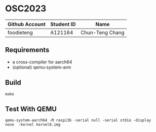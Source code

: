 # OSC2023

| Github Account | Student ID | Name          |
|----------------|------------|---------------|
| foodieteng | A121164    | Chun-Teng Chang |

## Requirements

* a cross-compiler for aarch64
* (optional) qemu-system-arm

## Build 

```
make
```

## Test With QEMU

```
qemu-system-aarch64 -M raspi3b -serial null -serial stdio -display none  -kernel kernel8.img 
```
